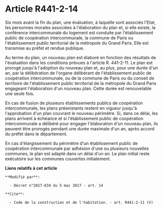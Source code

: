 # Article R441-2-14

Six mois avant la fin du plan, une évaluation, à laquelle sont associés l'Etat, les personnes morales associées à
l'élaboration du plan et, si elle existe, la conférence intercommunale du logement est conduite par l'établissement public de
coopération intercommunale, la commune de Paris ou l'établissement public territorial de la métropole du Grand Paris. Elle
est transmise au préfet et rendue publique. 

Au terme du plan, un nouveau plan est élaboré en fonction des résultats de l'évaluation dans les conditions prévues à
l'article R. 441-2-11. Le plan est prorogé jusqu'à l'adoption du nouveau plan et, au plus, pour une durée d'un an, par la
délibération de l'organe délibérant de l'établissement public de coopération intercommunale, ou de la commune de Paris ou du
conseil de territoire de l'établissement public territorial de la métropole du Grand Paris engageant l'élaboration d'un
nouveau plan. Cette durée est renouvelable une seule fois. 

En cas de fusion de plusieurs établissements publics de coopération intercommunale, les plans préexistants restent en vigueur
jusqu'à l'approbation d'un plan couvrant le nouveau périmètre. Si, dans ce délai, les plans arrivent à échéance et si
l'établissement public de coopération intercommunale a délibéré pour engager l'élaboration d'un nouveau plan, ils peuvent
être prorogés pendant une durée maximale d'un an, après accord du préfet dans le département. 

En cas d'élargissement du périmètre d'un établissement public de coopération intercommunale par adhésion d'une ou plusieurs
nouvelles communes, le plan est adapté dans un délai d'un an. Le plan initial reste exécutoire sur les communes couvertes
initialement.

**Liens relatifs à cet article**

	**Modifié par**:

	  - Décret n°2017-834 du 5 mai 2017 - art. 14

	**Cite**:

	  - Code de la construction et de l'habitation. - art. R441-2-11 (V)
